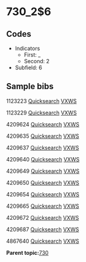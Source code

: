 # 730\_2$6

## Codes

-   Indicators
    -   First: \_
    -   Second: 2
-   Subfield: 6

## Sample bibs

1123223 [Quicksearch](https://search.library.yale.edu/catalog/1123223) [VXWS](http://prodorbis.library.yale.edu:7014/vxws/GetHoldingsService?bibId=1123223)

1123229 [Quicksearch](https://search.library.yale.edu/catalog/1123229) [VXWS](http://prodorbis.library.yale.edu:7014/vxws/GetHoldingsService?bibId=1123229)

4209624 [Quicksearch](https://search.library.yale.edu/catalog/4209624) [VXWS](http://prodorbis.library.yale.edu:7014/vxws/GetHoldingsService?bibId=4209624)

4209635 [Quicksearch](https://search.library.yale.edu/catalog/4209635) [VXWS](http://prodorbis.library.yale.edu:7014/vxws/GetHoldingsService?bibId=4209635)

4209637 [Quicksearch](https://search.library.yale.edu/catalog/4209637) [VXWS](http://prodorbis.library.yale.edu:7014/vxws/GetHoldingsService?bibId=4209637)

4209640 [Quicksearch](https://search.library.yale.edu/catalog/4209640) [VXWS](http://prodorbis.library.yale.edu:7014/vxws/GetHoldingsService?bibId=4209640)

4209649 [Quicksearch](https://search.library.yale.edu/catalog/4209649) [VXWS](http://prodorbis.library.yale.edu:7014/vxws/GetHoldingsService?bibId=4209649)

4209650 [Quicksearch](https://search.library.yale.edu/catalog/4209650) [VXWS](http://prodorbis.library.yale.edu:7014/vxws/GetHoldingsService?bibId=4209650)

4209654 [Quicksearch](https://search.library.yale.edu/catalog/4209654) [VXWS](http://prodorbis.library.yale.edu:7014/vxws/GetHoldingsService?bibId=4209654)

4209665 [Quicksearch](https://search.library.yale.edu/catalog/4209665) [VXWS](http://prodorbis.library.yale.edu:7014/vxws/GetHoldingsService?bibId=4209665)

4209672 [Quicksearch](https://search.library.yale.edu/catalog/4209672) [VXWS](http://prodorbis.library.yale.edu:7014/vxws/GetHoldingsService?bibId=4209672)

4209687 [Quicksearch](https://search.library.yale.edu/catalog/4209687) [VXWS](http://prodorbis.library.yale.edu:7014/vxws/GetHoldingsService?bibId=4209687)

4867640 [Quicksearch](https://search.library.yale.edu/catalog/4867640) [VXWS](http://prodorbis.library.yale.edu:7014/vxws/GetHoldingsService?bibId=4867640)

**Parent topic:**[730](../../tags/730/730.md)

